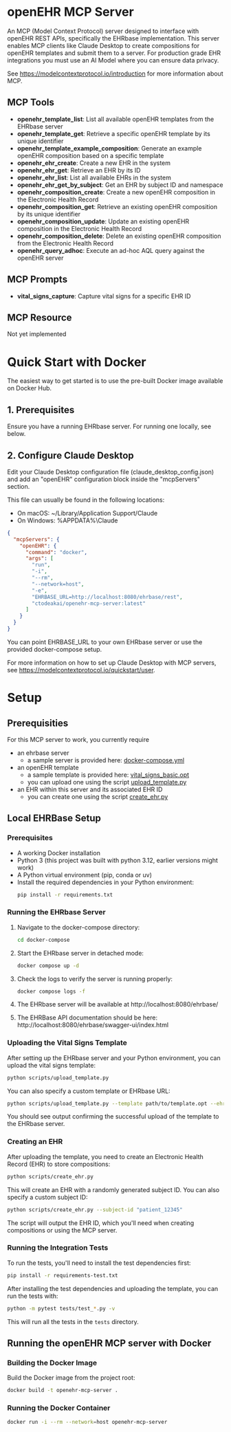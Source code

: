 # openEHR MCP Server

An MCP (Model Context Protocol) server designed to interface with openEHR REST APIs, specifically the EHRbase implementation. 
This server enables MCP clients like Claude Desktop to create compositions for openEHR templates and submit them to a server.
For production grade EHR integrations you must use an AI Model where you can ensure data privacy.

See https://modelcontextprotocol.io/introduction for more information about MCP.

## MCP Tools 

* **openehr_template_list**: List all available openEHR templates from the EHRbase server
* **openehr_template_get**: Retrieve a specific openEHR template by its unique identifier
* **openehr_template_example_composition**: Generate an example openEHR composition based on a specific template
* **openehr_ehr_create**: Create a new EHR in the system
* **openehr_ehr_get**: Retrieve an EHR by its ID
* **openehr_ehr_list**: List all available EHRs in the system
* **openehr_ehr_get_by_subject**: Get an EHR by subject ID and namespace
* **openehr_composition_create**: Create a new openEHR composition in the Electronic Health Record
* **openehr_composition_get**: Retrieve an existing openEHR composition by its unique identifier
* **openehr_composition_update**: Update an existing openEHR composition in the Electronic Health Record
* **openehr_composition_delete**: Delete an existing openEHR composition from the Electronic Health Record
* **openehr_query_adhoc**: Execute an ad-hoc AQL query against the openEHR server

## MCP Prompts

* **vital_signs_capture**: Capture vital signs for a specific EHR ID

## MCP Resource

Not yet implemented

# Quick Start with Docker

The easiest way to get started is to use the pre-built Docker image available on Docker Hub.

## 1. Prerequisites

Ensure you have a running EHRbase server. For running one locally, see below.

## 2. Configure Claude Desktop

Edit your Claude Desktop configuration file (claude_desktop_config.json) and add an "openEHR" configuration block inside the "mcpServers" section.

This file can usually be found in the following locations:
* On macOS: ~/Library/Application Support/Claude
* On Windows: %APPDATA%\Claude

```json
{
  "mcpServers": {
    "openEHR": {
      "command": "docker",
      "args": [
        "run",
        "-i",
        "--rm",
        "--network=host",
        "-e",
        "EHRBASE_URL=http://localhost:8080/ehrbase/rest",
        "ctodeakai/openehr-mcp-server:latest"
      ]
    }
  }
}
```

You can point EHRBASE_URL to your own EHRbase server or use the provided docker-compose setup.

For more information on how to set up Claude Desktop with MCP servers, see https://modelcontextprotocol.io/quickstart/user.


# Setup

## Prerequisities

For this MCP server to work, you currently require
* an ehrbase server
    * a sample server is provided here: [docker-compose.yml](docker-compose/docker-compose.yml)
* an openEHR template
    * a sample template is provided here: [vital_signs_basic.opt](resources/vital_signs_basic.opt)
    * you can upload one using the script [upload_template.py](scripts/upload_template.py)
* an EHR within this server and its associated EHR ID
    * you can create one using the script [create_ehr.py](scripts/create_ehr.py)


## Local EHRBase Setup

### Prerequisites
* A working Docker installation
* Python 3 (this project was built with python 3.12, earlier versions might work) 
* A Python virtual environment (pip, conda or uv)
* Install the required dependencies in your Python environment:
   ```bash
   pip install -r requirements.txt
   ```


### Running the EHRbase Server

1. Navigate to the docker-compose directory:
   ```bash
   cd docker-compose
   ```

2. Start the EHRbase server in detached mode:
   ```bash
   docker compose up -d
   ```

3. Check the logs to verify the server is running properly:
   ```bash
   docker compose logs -f
   ```

4. The EHRbase server will be available at http://localhost:8080/ehrbase/

5. The EHRBase API documentation should be here: http://localhost:8080/ehrbase/swagger-ui/index.html


### Uploading the Vital Signs Template

After setting up the EHRbase server and your Python environment, you can upload the vital signs template:

```bash
python scripts/upload_template.py
```

You can also specify a custom template or EHRbase URL:

```bash
python scripts/upload_template.py --template path/to/template.opt --ehrbase-url http://custom-url:8080/ehrbase/rest
```

You should see output confirming the successful upload of the template to the EHRbase server.


### Creating an EHR

After uploading the template, you need to create an Electronic Health Record (EHR) to store compositions:

```bash
python scripts/create_ehr.py
```

This will create an EHR with a randomly generated subject ID. You can also specify a custom subject ID:

```bash
python scripts/create_ehr.py --subject-id "patient_12345"
```

The script will output the EHR ID, which you'll need when creating compositions or using the MCP server.


### Running the Integration Tests

To run the tests, you'll need to install the test dependencies first:

```bash
pip install -r requirements-test.txt
```

After installing the test dependencies and uploading the template, you can run the tests with:

```bash
python -m pytest tests/test_*.py -v
```

This will run all the tests in the `tests` directory.

## Running the openEHR MCP server with Docker

### Building the Docker Image

Build the Docker image from the project root:

```bash
docker build -t openehr-mcp-server .
```

### Running the Docker Container

```bash
docker run -i --rm --network=host openehr-mcp-server
```
